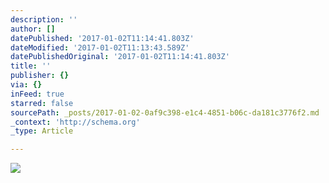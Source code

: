 ```yaml
---
description: ''
author: []
datePublished: '2017-01-02T11:14:41.803Z'
dateModified: '2017-01-02T11:13:43.589Z'
datePublishedOriginal: '2017-01-02T11:14:41.803Z'
title: ''
publisher: {}
via: {}
inFeed: true
starred: false
sourcePath: _posts/2017-01-02-0af9c398-e1c4-4851-b06c-da181c3776f2.md
_context: 'http://schema.org'
_type: Article

---
```

![](https://the-grid-user-content.s3-us-west-2.amazonaws.com/488ab2ec-88f6-406e-8a2a-3915c8496031.jpg)